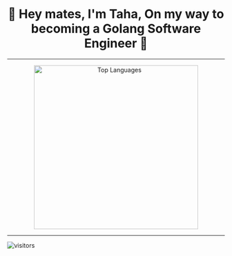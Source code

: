 ### <h1 align="center">🚀 Hey mates, I'm Taha, On my way to becoming a Golang Software Engineer 🚀</h1>
  
  <!--
- 🌱 I’m currently learning:
-  ![Angular](https://img.shields.io/badge/Angular-white?style=flat&logo=angular&logoColor=red)
-  ![TypeScript](https://img.shields.io/badge/-TypeScript-333333?style=flat&logo=typescript)

<img hight="300" width="700" alt="GIF" align="center" src="https://images.unsplash.com/photo-1579058324512-14e333833530?ixlib=rb-1.2.1&ixid=eyJhcHBfaWQiOjEyMDd9&auto=format&fit=crop&w=1500&q=80">

<!-- ###  <h1>I'm Taha Chaoui, Fullstack web developer in making  ...</h1> 

<img hight="300" width="700" alt="GIF" align="center" src="https://images.unsplash.com/photo-1579058324512-14e333833530?ixlib=rb-1.2.1&ixid=eyJhcHBfaWQiOjEyMDd9&auto=format&fit=crop&w=1500&q=80">


**Shinichi23/Shinichi23** is a ✨ _special_ ✨ repository because its `README.md` (this file) appears on your GitHub profile.

Here are some ideas to get you started:

- 🔭 I’m currently working on ...
- 🌱 I’m currently learning ...
- 👯 I’m looking to collaborate on ...
- 🤔 I’m looking for help with ...
- 💬 Ask me about ...
- 📫 How to reach me: ...
- 😄 Pronouns: ...
- ⚡ Fun fact: ...


# 🛠 Languages and Tools:

- ## 👩‍💻 Languages
  > ![JavaScript](https://img.shields.io/badge/-JavaScript-333333?style=flat&logo=javascript)  ![HTML5](https://img.shields.io/badge/-HTML5-333333?style=flat&logo=HTML5) ![CSS](https://img.shields.io/badge/-CSS-333333?style=flat&logo=CSS3&logoColor=1572B6) 
  
- ## ⚡ Database
  > ![MongoDB](https://img.shields.io/badge/-mongodb-333333?style=flat&logo=MongoDb)
   
- ## 🚀 Frameworks (beginner's level)
  > ![Node.js](https://img.shields.io/badge/-Node.js-333333?style=flat&logo=node.js) ![React](https://img.shields.io/badge/-React-333333?style=flat&logo=react) ![Angular](https://img.shields.io/badge/Angular-white?style=flat&logo=angular&logoColor=red) ![Express](https://img.shields.io/badge/-Express-333333?style=flat&logo=Express) ![Bootstrap](https://img.shields.io/badge/-Bootstrap-333333?style=flat&logo=bootstrap&logoColor=563D7C) ![Material-UI](https://img.shields.io/badge/Material--UI-0081CB?style=flat&logo=material-ui&logoColor=white) ![SCSS](https://img.shields.io/badge/Scss-CC6699?style=flat&logo=sass&logoColor=white)
 
- ## 👩‍💻 Tools
  > ![GIT](https://img.shields.io/badge/Git-F05032?style=flat&logo=git&logoColor=white)
  
- ## 💻 OS
  > ![LINUX](https://img.shields.io/badge/Linux-white?style=flat&logo=linux&logoColor=black)
- ## 👩‍💻 IDE
  > ![Visual Studio Code](https://img.shields.io/badge/-Visual%20Studio%20Code-333333?style=flat&logo=visual-studio-code&logoColor=007ACC) ![Atom](https://img.shields.io/badge/-Atom-333333?style=flat&logo=atom&logoColor=3b9b6d)
  
<hr>
  -->
  <hr>
<p align="center">
  <img width="380px" src="https://github-readme-stats.vercel.app/api/top-langs/?username=Shinichi23&langs_count=10&title_color=59A5FA&icon_color=3498db&text_color=C7D4E2&border_color=30363d&bg_color=0d1117&layout=compact&color=C7D4E2" alt="Top Languages" title="Top Languages">
</p>

<hr>

![visitors](https://visitor-badge.glitch.me/badge?page_id=page.id)
